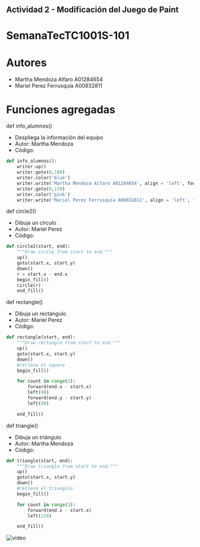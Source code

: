 ## Actividad 2 - Modificación del Juego de Paint
# SemanaTecTC1001S-101
# Autores
- Martha Mendoza Alfaro A01284654
- Mariel Perez Ferrusquía A00832811

# Funciones agregadas
def info_alumnos()
- Despliega la información del equipo
- Autor: Martha Mendoza
- Código:

```python
def info_alumnos():
    writer.up()
    writer.goto(0,190)
    writer.color('blue')
    writer.write('Martha Mendoza Alfaro A01284654', align = 'left', font = ('Arial',10,'normal'))
    writer.goto(0,170)
    writer.color('pink')
    writer.write('Mariel Perez Ferrusquía A00832811', align = 'left', font = ('Arial',10,'normal'))
```

def circle2()
- Dibuja un círculo
- Autor: Mariel Perez
- Código: 

```python
def circle2(start, end):
    """Draw circle from start to end."""
    up()
    goto(start.x, start.y)
    down()
    r = start.x - end.x
    begin_fill()
    circle(r)
    end_fill()
```

def rectangle()
- Dibuja un rectángulo
- Autor: Mariel Perez
- Código:

```python
def rectangle(start, end):
    """Draw rectangle from start to end."""
    up()
    goto(start.x, start.y)
    down()
    #rellena el square
    begin_fill()

    for count in range(2):
        forward(end.x - start.x)
        left(90)
        forward(end.y - start.y)
        left(90)

    end_fill()
```

def triangle()
- Dibuja un triángulo
- Autor: Martha Mendoza
- Código:

```python
def triangle(start, end):
    """Draw triangle from start to end."""
    up()
    goto(start.x, start.y)
    down()
    #rellena el triangulo
    begin_fill()

    for count in range(3):
        forward(end.x - start.x)
        left(120)

    end_fill()
```

![video](https://tecmx-my.sharepoint.com/personal/a00832811_tec_mx/_layouts/15/stream.aspx?id=%2Fpersonal%2Fa00832811%5Ftec%5Fmx%2FDocuments%2FAttachments%2FPython%20Turtle%20Graphics%202024%2D03%2D20%2009%2D57%2D43%2Emp4&ct=1710950450697&or=OWA%2DNT%2DMail&cid=824aeab9%2Df77d%2Da084%2D3548%2Dbe5f9cb77050&ga=1&WSL=1&referrer=StreamWebApp%2EWeb&referrerScenario=AddressBarCopied%2Eview)